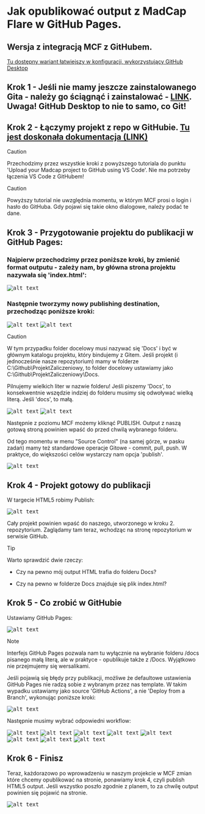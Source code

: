 # Jak opublikować output z MadCap Flare w GitHub Pages.

## Wersja z integracją MCF z GitHubem. 
[Tu dostępny wariant łatwiejszy w konfiguracji, wykorzystujący GitHub Desktop](./README2.md)

## Krok 1 - Jeśli nie mamy jeszcze zainstalowanego Gita - należy go ściągnąć i zainstalować - [LINK](https://git-scm.com/downloads). Uwaga! GitHub Desktop to nie to samo, co Git!

## Krok 2 - Łączymy projekt z repo w GitHubie. [Tu jest doskonała dokumentacja (LINK)](https://docsy-site.netlify.app/docs/madcap-flare/connect-madcap-to-git/#bind-using-the-flare-interface)

> [!CAUTION]
> Przechodzimy przez wszystkie kroki z powyższego tutoriala do punktu 'Upload your Madcap project to GitHub using VS Code'. Nie ma potrzeby łączenia VS Code z GitHubem!

> [!CAUTION]
> Powyższy tutorial nie uwzględnia momentu, w którym MCF prosi o login i hasło do GitHuba. Gdy pojawi się takie okno dialogowe, należy podać te dane.

## Krok 3 - Przygotowanie projektu do publikacji w GitHub Pages:

### Najpierw przechodzimy przez poniższe kroki, by zmienić format outputu - zależy nam, by główna strona projektu nazywała się 'index.html':
<kbd>![alt text](./Resources/MCF.png)</kbd>

### Następnie tworzymy nowy publishing destination, przechodząc poniższe kroki:

<kbd>![alt text](./Resources/A1.png)</kbd>
<kbd>![alt text](./Resources/A2.png)</kbd>
> [!CAUTION] 
> W tym przypadku folder docelowy musi nazywać się 'Docs' i być w głównym katalogu projektu, który bindujemy z Gitem. Jeśli projekt (i jednocześnie nasze repozytorium) mamy w folderze C:\Github\ProjektZaliczeniowy, to folder docelowy ustawiamy jako C:\Github\ProjektZaliczeniowy\Docs.
>
> Pilnujemy wielkich liter w nazwie folderu! Jeśli piszemy 'Docs', to konsekwentnie wszędzie indziej do folderu musimy się odwoływać wielką literą. Jeśli 'docs', to małą.

<kbd>![alt text](./Resources/A3.png)</kbd>
<kbd>![alt text](./Resources/A4.png)</kbd>

Następnie z poziomu MCF możemy kliknąć PUBLISH. Output z naszą gotową stroną powinien wpaść do przed chwilą wybranego folderu.

Od tego momentu w menu "Source Control" (na samej górze, w pasku zadań) mamy też standardowe operacje Gitowe - commit, pull, push. W praktyce, do większości celów wystarczy nam opcja 'publish'.

<kbd>![alt text](./Resources/MCF2.png)</kbd>

## Krok 4 - Projekt gotowy do publikacji

W targecie HTML5 robimy Publish:

<kbd>![alt text](./Resources/publish.gif)</kbd>

Cały projekt powinien wpaść do naszego, utworzonego w kroku 2. repozytorium. Zaglądamy tam teraz, wchodząc na stronę repozytorium w serwisie GitHub.

>[!TIP]
>Warto sprawdzić dwie rzeczy:
> * Czy na pewno mój output HTML trafia do folderu Docs?
>
> * Czy na pewno w folderze Docs znajduje się plik index.html? 

##  Krok 5 - Co zrobić w GitHubie

Ustawiamy GitHub Pages:

<kbd>![alt text](./Resources/0.png)

>[!NOTE]
> Interfejs GitHub Pages pozwala nam tu wyłącznie na wybranie folderu /docs pisanego małą literą, ale w praktyce - opublikuje także z /Docs. Wyjątkowo nie przejmujemy się wersalikami. 

Jeśli pojawią się błędy przy publikacji, możliwe że defaultowe ustawienia GitHub Pages nie radzą sobie z wybranym przez nas template. W takim wypadku ustawiamy jako source 'GitHub Actions', a nie 'Deploy from a Branch', wykonując poniższe kroki:

<kbd>![alt text](./Resources/B1.png)</kbd>

Następnie musimy wybrać odpowiedni workflow:

<kbd>![alt text](./Resources/1.png)</kbd>
<kbd>![alt text](./Resources/2.png)</kbd>
<kbd>![alt text](./Resources/3.png)</kbd>
<kbd>![alt text](./Resources/4.png)</kbd>
<kbd>![alt text](./Resources/5.png)</kbd>
<kbd>![alt text](./Resources/6.png)</kbd>
<kbd>![alt text](./Resources/7.png)</kbd>
<kbd>![alt text](./Resources/8.png)</kbd>

## Krok 6 - Finisz
Teraz, każdorazowo po wprowadzeniu w naszym projekcie w MCF zmian które chcemy opublikować na stronie, ponawiamy krok 4, czyli publish HTML5 output. Jeśli wszystko poszło zgodnie z planem, to za chwilę output powinien się pojawić na stronie.

<kbd>![alt text](./Resources/publish.gif)</kbd>
